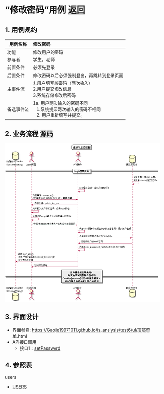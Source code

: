 ﻿<!-- markdownlint-disable MD033-->
<!-- 禁止MD033类型的警告 https://www.npmjs.com/package/markdownlint -->

# “修改密码”用例 [返回](../README.md)
## 1. 用例规约

|用例名称|修改密码|
|-------|:-------------|
|功能|修改用户的密码|
|参与者|学生，老师|
|前置条件|必须先登录|
|后置条件|修改密码以后必须强制登出，再跳转到登录页面|
|主事件流| 1.用户填写新密码（两次输入） <br/> 2.用户提交修改信息 <br/>3.系统存储修改后密码|
|备选事件流|1a. 用户两次输入的密码不同 <br/>&nbsp;&nbsp; 1.系统提示两次输入的密码不相同  <br/>&nbsp;&nbsp; 2. 用户重新填写并提交。 |

## 2. 业务流程 [源码](../src/登录认证流程图.puml)
 ![登录认证流程图](../登录认证流程图.png)


## 3. 界面设计
- 界面参照: https://Gaojie19971011.github.io/is_analysis/test6/ul/顶部菜单.html
- API接口调用
    - 接口1：[setPassword](../接口/setPassword.md)

## 4. 参照表
users
- [USERS](../数据库设计.md/#USERS)
